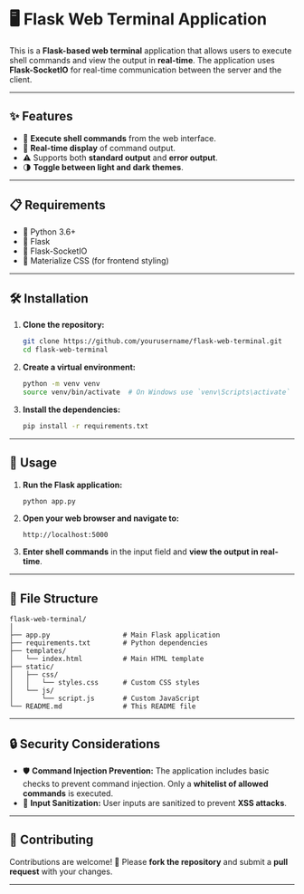# 🖥️ Flask Web Terminal Application  

This is a **Flask-based web terminal** application that allows users to execute shell commands and view the output in **real-time**. The application uses **Flask-SocketIO** for real-time communication between the server and the client.  

---

## ✨ Features  

- 📝 **Execute shell commands** from the web interface.  
- 📡 **Real-time display** of command output.  
- ⚠️ Supports both **standard output** and **error output**.  
- 🌗 **Toggle between light and dark themes**.  

---

## 📋 Requirements  

- 🐍 Python 3.6+  
- 🔧 Flask  
- 📡 Flask-SocketIO  
- 🎨 Materialize CSS (for frontend styling)  

---

## 🛠️ Installation  

1. **Clone the repository:**  
    ```bash
    git clone https://github.com/yourusername/flask-web-terminal.git
    cd flask-web-terminal
    ```  

2. **Create a virtual environment:**  
    ```bash
    python -m venv venv
    source venv/bin/activate  # On Windows use `venv\Scripts\activate`
    ```  

3. **Install the dependencies:**  
    ```bash
    pip install -r requirements.txt
    ```  

---

## 🚀 Usage  

1. **Run the Flask application:**  
    ```bash
    python app.py
    ```  

2. **Open your web browser and navigate to:**  
    ```
    http://localhost:5000
    ```  

3. **Enter shell commands** in the input field and **view the output in real-time**.  

---

## 📁 File Structure  

```
flask-web-terminal/
│
├── app.py                  # Main Flask application
├── requirements.txt        # Python dependencies
├── templates/
│   └── index.html          # Main HTML template
├── static/
│   ├── css/
│   │   └── styles.css      # Custom CSS styles
│   └── js/
│       └── script.js       # Custom JavaScript
└── README.md               # This README file
```

---

## 🔒 Security Considerations  

- 🛡️ **Command Injection Prevention:** The application includes basic checks to prevent command injection. Only a **whitelist of allowed commands** is executed.  
- 🧹 **Input Sanitization:** User inputs are sanitized to prevent **XSS attacks**.  

---

## 🤝 Contributing  

Contributions are welcome! 🎉 Please **fork the repository** and submit a **pull request** with your changes.  

---
